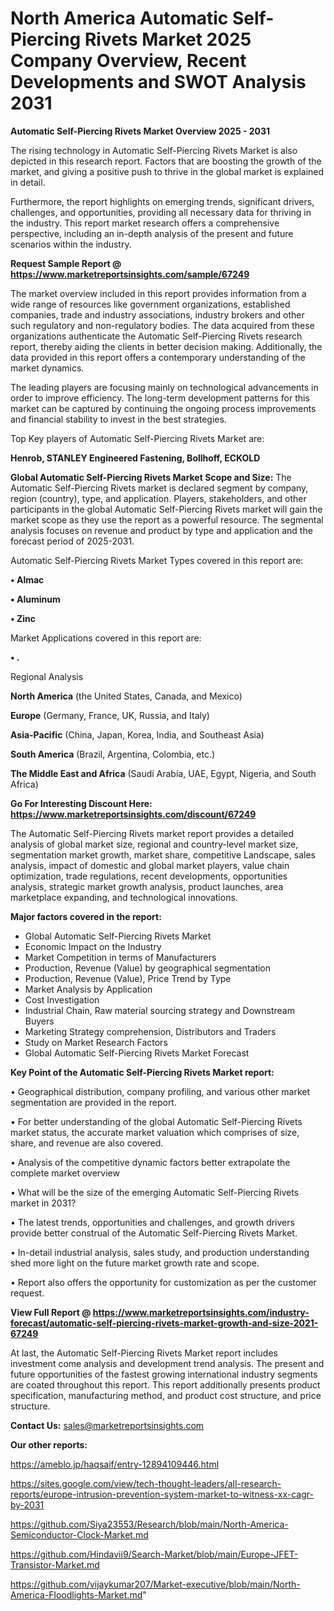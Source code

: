 # North America Automatic Self-Piercing Rivets Market 2025 Company Overview, Recent Developments and SWOT Analysis 2031

<Strong> Automatic Self-Piercing Rivets Market Overview 2025 - 2031</strong>

The rising technology in Automatic Self-Piercing Rivets Market is also depicted in this research report. Factors that are boosting the growth of the market, and giving a positive push to thrive in the global market is explained in detail.

Furthermore, the report highlights on emerging trends, significant drivers, challenges, and opportunities, providing all necessary data for thriving in the industry. This report market research offers a comprehensive perspective, including an in-depth analysis of the present and future scenarios within the industry.

<strong>Request Sample Report @ <a href=https://www.marketreportsinsights.com/sample/67249>https://www.marketreportsinsights.com/sample/67249</a></strong>

The market overview included in this report provides information from a wide range of resources like government organizations, established companies, trade and industry associations, industry brokers and other such regulatory and non-regulatory bodies. The data acquired from these organizations authenticate the Automatic Self-Piercing Rivets research report, thereby aiding the clients in better decision making. Additionally, the data provided in this report offers a contemporary understanding of the market dynamics.

The leading players are focusing mainly on technological advancements in order to improve efficiency. The long-term development patterns for this market can be captured by continuing the ongoing process improvements and financial stability to invest in the best strategies.

Top Key players of Automatic Self-Piercing Rivets Market are:

<strong>Henrob, STANLEY Engineered Fastening, Bollhoff, ECKOLD</strong>

<strong><b>Global Automatic Self-Piercing Rivets Market Scope and Size:</b></strong>
The Automatic Self-Piercing Rivets market is declared segment by company, region (country), type, and application. Players, stakeholders, and other participants in the global Automatic Self-Piercing Rivets market will gain the market scope as they use the report as a powerful resource. The segmental analysis focuses on revenue and product by type and application and the forecast period of 2025-2031.

Automatic Self-Piercing Rivets Market Types covered in this report are:

<strong>• Almac

• Aluminum

• Zinc</strong>

Market Applications covered in this report are:

<strong>• .</strong> 

Regional Analysis

<strong>North America</strong> (the United States, Canada, and Mexico)

<strong>Europe</strong> (Germany, France, UK, Russia, and Italy)

<strong>Asia-Pacific</strong> (China, Japan, Korea, India, and Southeast Asia)

<strong>South America</strong> (Brazil, Argentina, Colombia, etc.)

<strong>The Middle East and Africa</strong> (Saudi Arabia, UAE, Egypt, Nigeria, and South Africa)

<strong>Go For Interesting Discount Here: <a href=https://www.marketreportsinsights.com/discount/67249>https://www.marketreportsinsights.com/discount/67249</a></strong>

The Automatic Self-Piercing Rivets market report provides a detailed analysis of global market size, regional and country-level market size, segmentation market growth, market share, competitive Landscape, sales analysis, impact of domestic and global market players, value chain optimization, trade regulations, recent developments, opportunities analysis, strategic market growth analysis, product launches, area marketplace expanding, and technological innovations.

<strong><b>Major factors covered in the report:</b></strong>
<ul>
  <li>Global Automatic Self-Piercing Rivets Market </li>
  <li>Economic Impact on the Industry</li>
  <li>Market Competition in terms of Manufacturers</li>
  <li>Production, Revenue (Value) by geographical segmentation</li>
  <li>Production, Revenue (Value), Price Trend by Type</li>
  <li>Market Analysis by Application</li>
  <li>Cost Investigation</li>
  <li>Industrial Chain, Raw material sourcing strategy and Downstream Buyers</li>
  <li>Marketing Strategy comprehension, Distributors and Traders</li>
  <li>Study on Market Research Factors</li>
  <li>Global Automatic Self-Piercing Rivets Market Forecast</li>
</ul>

<strong><b>Key Point of the Automatic Self-Piercing Rivets Market report:</b></strong>

• Geographical distribution, company profiling, and various other market segmentation are provided in the report.

• For better understanding of the global Automatic Self-Piercing Rivets market status, the accurate market valuation which comprises of size, share, and revenue are also covered.

• Analysis of the competitive dynamic factors better extrapolate the complete market overview

• What will be the size of the emerging Automatic Self-Piercing Rivets market in 2031?

• The latest trends, opportunities and challenges, and growth drivers provide better construal of the Automatic Self-Piercing Rivets Market.

• In-detail industrial analysis, sales study, and production understanding shed more light on the future market growth rate and scope.

• Report also offers the opportunity for customization as per the customer request.

<strong><b>View Full Report @ <a href=https://www.marketreportsinsights.com/industry-forecast/automatic-self-piercing-rivets-market-growth-and-size-2021-67249>https://www.marketreportsinsights.com/industry-forecast/automatic-self-piercing-rivets-market-growth-and-size-2021-67249</a></b></strong>


At last, the Automatic Self-Piercing Rivets Market report includes investment come analysis and development trend analysis. The present and future opportunities of the fastest growing international industry segments are coated throughout this report. This report additionally presents product specification, manufacturing method, and product cost structure, and price structure.

<strong>Contact Us:</strong>
sales@marketreportsinsights.com

<strong>Our other reports:</strong>

<a href=https://ameblo.jp/haqsaif/entry-12894109446.html>https://ameblo.jp/haqsaif/entry-12894109446.html</a>

<a href=https://sites.google.com/view/tech-thought-leaders/all-research-reports/europe-intrusion-prevention-system-market-to-witness-xx-cagr-by-2031>https://sites.google.com/view/tech-thought-leaders/all-research-reports/europe-intrusion-prevention-system-market-to-witness-xx-cagr-by-2031</a>

<a href=https://github.com/Siya23553/Research/blob/main/North-America-Semiconductor-Clock-Market.md>https://github.com/Siya23553/Research/blob/main/North-America-Semiconductor-Clock-Market.md</a>

<a href=https://github.com/Hindavii9/Search-Market/blob/main/Europe-JFET-Transistor-Market.md>https://github.com/Hindavii9/Search-Market/blob/main/Europe-JFET-Transistor-Market.md</a>

<a href=https://github.com/vijaykumar207/Market-executive/blob/main/North-America-Floodlights-Market.md>https://github.com/vijaykumar207/Market-executive/blob/main/North-America-Floodlights-Market.md</a>"
